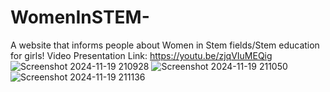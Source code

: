 # WomenInSTEM-
A website that informs people about Women in Stem fields/Stem education for girls!
Video Presentation Link: https://youtu.be/zjqVIuMEQig
![Screenshot 2024-11-19 210928](https://github.com/user-attachments/assets/648d79ea-7ba7-467a-ba5e-d8d0fa915e9c)
![Screenshot 2024-11-19 211050](https://github.com/user-attachments/assets/f1ece236-66c2-4010-b91f-972ae2e414c0)
![Screenshot 2024-11-19 211136](https://github.com/user-attachments/assets/5dab7ff6-d2d3-4737-9a46-781e2a03adde)
